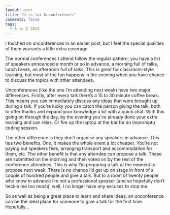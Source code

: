 ```yaml
---
layout: post
title: "U is for Unconferences"
comments: false
tags:
  - A to Z 2013
---
```


I touched on unconferences in an earlier post, but I feel the special qualities of them warrants a little extra coverage.

The normal conferences I attend follow the regular pattern; you have a list of speakers announced a month or so in advance, a morning full of talks, lunch break, an afternoon full of talks. This is great for classroom-style learning, but most of the fun happens in the evening when you have chance to discuss the topics with other attendees.

Unconferences (like the one I’m attending next week) have two major differences. Firstly, after every talk there’s a 15 to 30 minute coffee break. This means you can immediately discuss any ideas that were brought up during a talk. If you’re lucky you can catch the person giving the talk, both to offer thanks and expand your knowledge a bit with a quick chat. With this going on through the day, by the evening you’ve already done your extra learning and can relax. Or fire up the laptop at the bar for an impromptu coding session.

The other difference is they don’t organise any speakers in advance. This has two benefits. One, it makes the whole event a lot cheaper. You’re not paying out speakers fees, arranging transport and accommodation for them, etc. The other benefit is that any attendee can propose a talk. These are submitted on the morning and then voted on by the rest of the conference attendees. This is why I’m preparing a talk at the moment to propose next week. There is no chance I’d get up on stage in front of a couple of hundred people and give a talk. But to a room of twenty people who know in advance I’m not a professional speaker (and so hopefully don’t heckle me too much), well, I no longer have any excuses to stop me.

So as well as being a great place to learn and share ideas, an unconference can be the ideal place for someone to give a talk for the first time. Hopefully…
